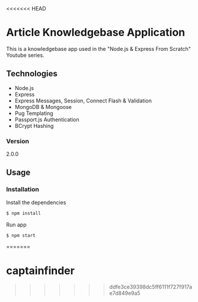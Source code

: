  <<<<<<< HEAD
# Article Knowledgebase Application

This is a knowledgebase app used in the "Node.js & Express From Scratch" Youtube series.

## Technologies
* Node.js
* Express
* Express Messages, Session, Connect Flash & Validation
* MongoDB & Mongoose
* Pug Templating
* Passport.js Authentication
* BCrypt Hashing

### Version
2.0.0

## Usage


### Installation

Install the dependencies

```sh
$ npm install
```
Run app

```sh
$ npm start
```
=======
# captainfinder
>>>>>>> ddfe3ce39398dc5ff6111f727f917ae7d849e9a5
